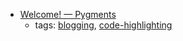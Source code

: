 * [Welcome! — Pygments](http://pygments.org/)
    * tags: [blogging](../tags/blogging.md), [code-highlighting](../tags/code-highlighting.md)
